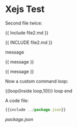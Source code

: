 # Xejs Test

Second file twice:

{{ Include file2.md }}

{{ INCLUDE file2.md }}

message

{{ message }}

{{
    message
    }}



Now a custom command loop:

{{loop(Inside loop,10)}}
loop end

A code file:

```js
{{include ../package.json}}
```
_package.json_
